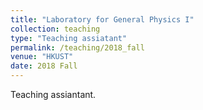 ```yaml
---
title: "Laboratory for General Physics I"
collection: teaching
type: "Teaching assiatant"
permalink: /teaching/2018_fall
venue: "HKUST"
date: 2018 Fall
---
```


Teaching assiantant.